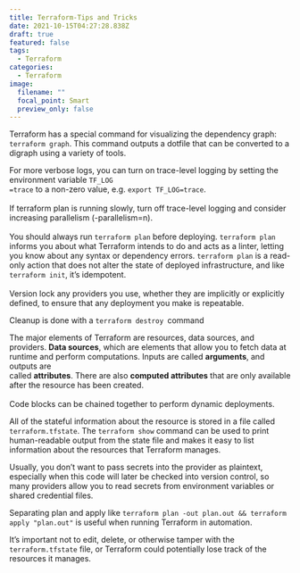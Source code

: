 ```yaml
---
title: Terraform-Tips and Tricks
date: 2021-10-15T04:27:28.838Z
draft: true
featured: false
tags:
  - Terraform
categories:
  - Terraform
image:
  filename: ""
  focal_point: Smart
  preview_only: false
---
```

Terraform has a special command for visualizing the dependency graph: `terraform graph`. This command outputs a dotfile that can be converted to a digraph using a variety of tools.

For more verbose logs, you can turn on trace-level logging by setting the environment variable `TF_LOG`\
`=trace` to a non-zero value, e.g. `export TF_LOG=trace`.\
\
If terraform plan is running slowly, turn off trace-level logging and consider increasing parallelism (-parallelism=n).\
\
You should always run `terraform plan` before deploying. `terraform plan` informs you about what Terraform intends to do and acts as a linter, letting you know about any syntax or dependency errors. `terraform plan` is a read-only action that does not alter the state of deployed infrastructure, and like `terraform init`, it’s idempotent.\
\
Version lock any providers you use, whether they are implicitly or explicitly defined, to ensure that any deployment you make is repeatable.

Cleanup is done with a `terraform destroy `command

The major elements of Terraform are resources, data sources, and providers. **Data sources**, which are elements that allow you to fetch data at runtime and perform computations. Inputs are called **arguments**, and outputs are\
called **attributes**. There are also **computed attributes** that are only available after the resource has been created.\
\
Code blocks can be chained together to perform dynamic deployments.

All of the stateful information about the resource is stored in a file called `terraform.tfstate`.  The `terraform show` command can be used to print human-readable output from the state file and makes it easy to list information about the resources that Terraform manages.

Usually, you don’t want to pass secrets into the provider as plaintext, especially when this code will later be checked into version control, so many providers allow you to read secrets from environment variables or shared credential files.

Separating plan and apply like `terraform plan -out plan.out && terraform apply "plan.out"` is useful when running Terraform in automation. 

It’s important not to edit, delete, or otherwise tamper with the `terraform.tfstate` file, or Terraform could potentially lose track of the resources it manages.